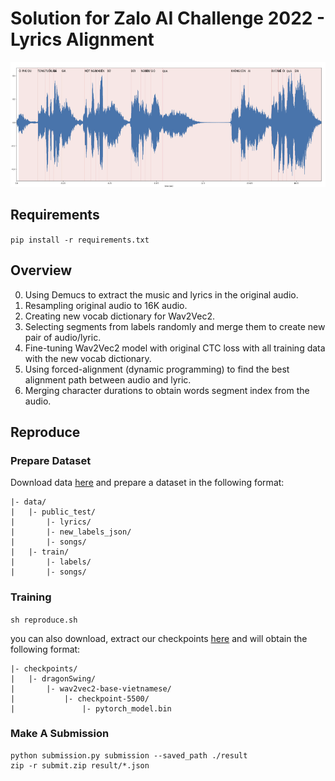 # Solution for Zalo AI Challenge 2022 - Lyrics Alignment
<p align="center">
    <img src="./example.png" height="200">
</p>

## Requirements

`pip install -r requirements.txt`


## Overview

0. Using Demucs to extract the music and lyrics in the original audio.
1. Resampling original audio to 16K audio.
2. Creating new vocab dictionary for Wav2Vec2.
3. Selecting segments from labels randomly and merge them to create new pair of audio/lyric.
4. Fine-tuning Wav2Vec2 model with original CTC loss with all training data with the new vocab dictionary.
5. Using forced-alignment (dynamic programming) to find the best alignment path between audio and lyric.
6. Merging character durations to obtain words segment index from the audio.


## Reproduce

### Prepare Dataset
Download data [here](https://challenge.zalo.ai/portal/lyric-alignment) and prepare a dataset in the following format:

```
|- data/
|   |- public_test/
|       |- lyrics/
|       |- new_labels_json/
|       |- songs/
|   |- train/
|       |- labels/
|       |- songs/
```

### Training
`sh reproduce.sh`

you can also download, extract our checkpoints [here](https://drive.google.com/file/d/1KI4Xetv_tRHOB6Q0zIK0Z_ZBqUb9t_41/view?usp=sharing) and will obtain the following format:

```
|- checkpoints/
|   |- dragonSwing/
|       |- wav2vec2-base-vietnamese/
|           |- checkpoint-5500/
|               |- pytorch_model.bin
```

### Make A Submission

```
python submission.py submission --saved_path ./result
zip -r submit.zip result/*.json
```
